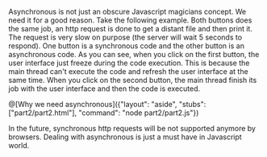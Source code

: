 Asynchronous is not just an obscure Javascript magicians concept. We need it for a good reason. Take the following example. Both buttons does the same job, an http request is done to get a distant file and then print it. The request is very slow on purpose (the server will wait 5 seconds to respond). One button is a synchronous code and the other button is an asynchronous code. As you can see, when you click on the first button, the user interface just freeze during the code execution. This is because the main thread can't execute the code and refresh the user interface at the same time. When you click on the second button, the main thread finish its job with the user interface and then the code is executed.

@[Why we need asynchronous]({"layout": "aside", "stubs": ["part2/part2.html"], "command": "node part2/part2.js"})

In the future, synchronous http requests will be not supported anymore by browsers. Dealing with asynchronous is just a must have in Javascript world.
